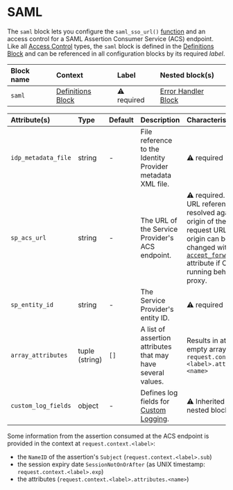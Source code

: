 # SAML

The `saml` block lets you configure the `saml_sso_url()` [function](#functions) and an access
control for a SAML Assertion Consumer Service (ACS) endpoint.
Like all [Access Control](#access-control) types, the `saml` block is defined in
the [Definitions Block](#definitions-block) and can be referenced in all configuration blocks by its
required _label_.

| Block name | Context                                 | Label            | Nested block(s)                             |
|:-----------|:----------------------------------------|:-----------------|:--------------------------------------------|
| `saml`     | [Definitions Block](#definitions-block) | &#9888; required | [Error Handler Block](#error-handler-block) |

| Attribute(s)        | Type           | Default | Description                                                      | Characteristic(s)                                                                                                                                                                                                                 | Example                           |
|:--------------------|:---------------|:--------|:-----------------------------------------------------------------|:----------------------------------------------------------------------------------------------------------------------------------------------------------------------------------------------------------------------------------|:----------------------------------|
| `idp_metadata_file` | string         | -       | File reference to the Identity Provider metadata XML file.       | &#9888; required                                                                                                                                                                                                                  | -                                 |
| `sp_acs_url`        | string         | -       | The URL of the Service Provider's ACS endpoint.                  | &#9888; required. Relative URL references are resolved against the origin of the current request URL. The origin can be changed with the [`accept_forwarded_url`](#settings-block) attribute if Couper is running behind a proxy. | -                                 |
| `sp_entity_id`      | string         | -       | The Service Provider's entity ID.                                | &#9888; required                                                                                                                                                                                                                  | -                                 |
| `array_attributes`  | tuple (string) | `[]`    | A list of assertion attributes that may have several values.     | Results in at least an empty array in `request.context.<label>.attributes.<name>`                                                                                                                                                 | `array_attributes = ["memberOf"]` |
| `custom_log_fields` | object         | -       | Defines log fields for [Custom Logging](LOGS.md#custom-logging). | &#9888; Inherited by nested blocks.                                                                                                                                                                                               | -                                 |

Some information from the assertion consumed at the ACS endpoint is provided in the context at `request.context.<label>`:

- the `NameID` of the assertion's `Subject` (`request.context.<label>.sub`)
- the session expiry date `SessionNotOnOrAfter` (as UNIX timestamp: `request.context.<label>.exp`)
- the attributes (`request.context.<label>.attributes.<name>`)
